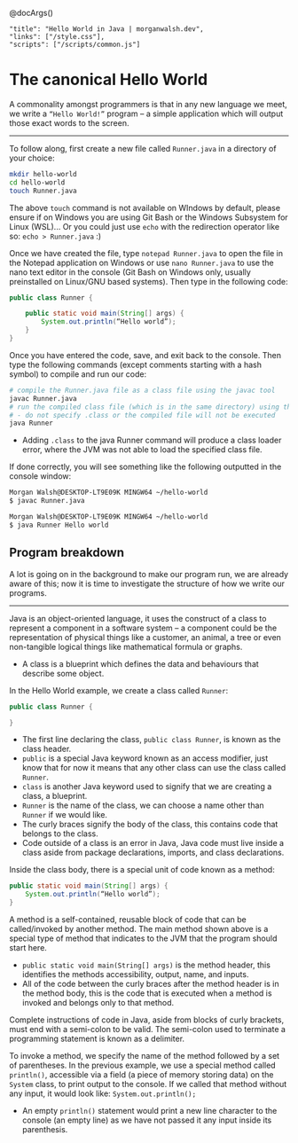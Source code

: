 @docArgs()
```
"title": "Hello World in Java | morganwalsh.dev", 
"links": ["/style.css"],
"scripts": ["/scripts/common.js"]
```

<div class="p-16 w-80 w-md-100 ml-auto mr-auto">

# The canonical Hello World

A commonality amongst programmers is that in any new language we meet, we write a `“Hello World!”` program – a simple application which will output those exact words to the screen.

------------------------------------

To follow along, first create a new file called `Runner.java` in a directory of your choice: 

```bash
mkdir hello-world 
cd hello-world 
touch Runner.java 
```

The above `touch` command is not available on WIndows by default, please ensure if on Windows you are using Git Bash or the Windows Subsystem for Linux (WSL)... Or you could just use `echo` with the redirection operator like so: `echo > Runner.java` :)

Once we have created the file, type `notepad Runner.java` to open the file in the Notepad application on Windows or use `nano Runner.java` to use the nano text editor in the console (Git Bash on Windows only, usually preinstalled on Linux/GNU based systems). Then type in the following code: 

```java
public class Runner { 

    public static void main(String[] args) { 
        System.out.println(“Hello world”); 
    } 
}
```

Once you have entered the code, save, and exit back to the console. Then type the following commands (except comments starting with a hash symbol) to compile and run our code:

```bash
# compile the Runner.java file as a class file using the javac tool 
javac Runner.java 
# run the compiled class file (which is in the same directory) using the java tool 
# - do not specify .class or the compiled file will not be executed 
java Runner
```

- Adding `.class` to the java Runner command will produce a class loader error, where the JVM was not able to load the specified class file.

If done correctly, you will see something like the following outputted in the console window:

```bash
Morgan Walsh@DESKTOP-LT9E09K MINGW64 ~/hello-world 
$ javac Runner.java

Morgan Walsh@DESKTOP-LT9E09K MINGW64 ~/hello-world 
$ java Runner Hello world
```

## Program breakdown

A lot is going on in the background to make our program run, we are already aware of this; now it is time to investigate the structure of how we write our programs.

--------------------------

Java is an object-oriented language, it uses the construct of a class to represent a component in a software system – a component could be the representation of physical things like a customer, an animal, a tree or even non-tangible logical things like mathematical formula or graphs. 

- A class is a blueprint which defines the data and behaviours that describe some object. 

In the Hello World example, we create a class called `Runner`: 

```java
public class Runner {

}
```

- The first line declaring the class, `public class Runner`, is known as the class header.
- `public` is a special Java keyword known as an access modifier, just know that for now it means that any other class can use the class called `Runner`.
- `class` is another Java keyword used to signify that we are creating a class, a blueprint.
- `Runner` is the name of the class, we can choose a name other than `Runner` if we would like.
- The curly braces signify the body of the class, this contains code that belongs to the class.
- Code outside of a class is an error in Java, Java code must live inside a class aside from package declarations, imports, and class declarations.

Inside the class body, there is a special unit of code known as a method: 

```java
public static void main(String[] args) { 
    System.out.println(“Hello world”);
}
```
 
A method is a self-contained, reusable block of code that can be called/invoked by another method. The main method shown above is a special type of method that indicates to the JVM that the program should start here. 

- `public static void main(String[] args)` is the method header, this identifies the methods accessibility, output, name, and inputs.
- All of the code between the curly braces after the method header is in the method body, this is the code that is executed when a method is invoked and belongs only to that method.

Complete instructions of code in Java, aside from blocks of curly brackets, must end with a semi-colon to be valid. The semi-colon used to terminate a programming statement is known as a delimiter.

To invoke a method, we specify the name of the method followed by a set of parentheses. In the previous example, we use a special method called `println()`, accessible via a field (a piece of memory storing data) on the `System` class, to print output to the console. If we called that method without any input, it would look like: `System.out.println();`

- An empty `println()` statement would print a new line character to the console (an empty line) as we have not passed it any input inside its parenthesis.

</div>